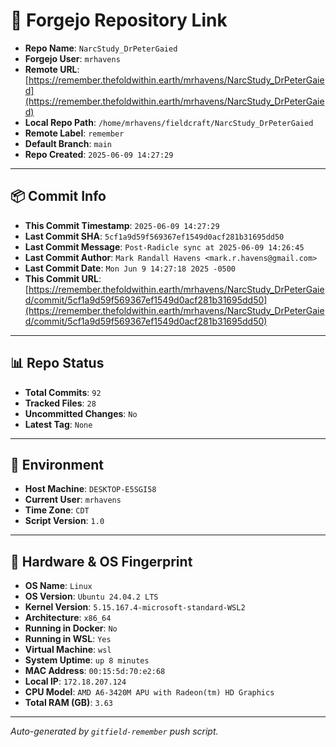 # 🔗 Forgejo Repository Link

- **Repo Name**: `NarcStudy_DrPeterGaied`
- **Forgejo User**: `mrhavens`
- **Remote URL**: [https://remember.thefoldwithin.earth/mrhavens/NarcStudy_DrPeterGaied](https://remember.thefoldwithin.earth/mrhavens/NarcStudy_DrPeterGaied)
- **Local Repo Path**: `/home/mrhavens/fieldcraft/NarcStudy_DrPeterGaied`
- **Remote Label**: `remember`
- **Default Branch**: `main`
- **Repo Created**: `2025-06-09 14:27:29`

---

## 📦 Commit Info

- **This Commit Timestamp**: `2025-06-09 14:27:29`
- **Last Commit SHA**: `5cf1a9d59f569367ef1549d0acf281b31695dd50`
- **Last Commit Message**: `Post-Radicle sync at 2025-06-09 14:26:45`
- **Last Commit Author**: `Mark Randall Havens <mark.r.havens@gmail.com>`
- **Last Commit Date**: `Mon Jun 9 14:27:18 2025 -0500`
- **This Commit URL**: [https://remember.thefoldwithin.earth/mrhavens/NarcStudy_DrPeterGaied/commit/5cf1a9d59f569367ef1549d0acf281b31695dd50](https://remember.thefoldwithin.earth/mrhavens/NarcStudy_DrPeterGaied/commit/5cf1a9d59f569367ef1549d0acf281b31695dd50)

---

## 📊 Repo Status

- **Total Commits**: `92`
- **Tracked Files**: `28`
- **Uncommitted Changes**: `No`
- **Latest Tag**: `None`

---

## 🧭 Environment

- **Host Machine**: `DESKTOP-E5SGI58`
- **Current User**: `mrhavens`
- **Time Zone**: `CDT`
- **Script Version**: `1.0`

---

## 🧬 Hardware & OS Fingerprint

- **OS Name**: `Linux`
- **OS Version**: `Ubuntu 24.04.2 LTS`
- **Kernel Version**: `5.15.167.4-microsoft-standard-WSL2`
- **Architecture**: `x86_64`
- **Running in Docker**: `No`
- **Running in WSL**: `Yes`
- **Virtual Machine**: `wsl`
- **System Uptime**: `up 8 minutes`
- **MAC Address**: `00:15:5d:70:e2:68`
- **Local IP**: `172.18.207.124`
- **CPU Model**: `AMD A6-3420M APU with Radeon(tm) HD Graphics`
- **Total RAM (GB)**: `3.63`

---

_Auto-generated by `gitfield-remember` push script._
